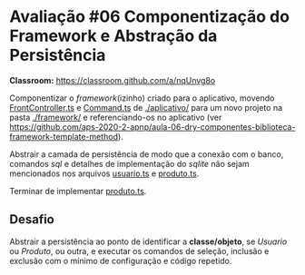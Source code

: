 # Avaliação #06 Componentização do Framework e Abstração da Persistência

**Classroom:** <https://classroom.github.com/a/nqUnvg8o>

Componentizar o _framework_(izinho) criado para o aplicativo, movendo [FrontController.ts](aplicativo/src/FrontController.ts) e [Command.ts](aplicativo/src/Command.ts) de [./aplicativo/](aplicativo/) para um novo projeto na pasta [./framework/](framework) e referenciando-os no aplicativo (ver <https://github.com/aps-2020-2-apnp/aula-06-dry-componentes-biblioteca-framework-template-method>).

Abstrair a camada de persistência de modo que a conexão com o banco, comandos _sql_ e detalhes de implementação do _sqlite_ não sejam mencionados nos arquivos [usuario.ts](aplicativo/src/usuario.ts) e [produto.ts](aplicativo/src/produto.ts).

Terminar de implementar [produto.ts](aplicativo/src/produto.ts).

## Desafio

Abstrair a persistência ao ponto de identificar a **classe/objeto**, se _Usuario_ ou _Produto_, ou outra, e executar os comandos de seleção, inclusão e exclusão com o mínimo de configuração e código repetido.
